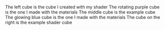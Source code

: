 The left cube is the cube I created with my shader
The rotating purple cube is the one I made with the materials
The middle cube is the example cube
The glowing blue cube is the one I made with the materials
The cube on the right is the example shader cube
